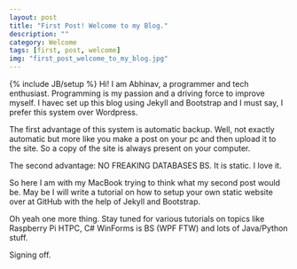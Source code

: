 ```yaml
---
layout: post
title: "First Post! Welcome to my Blog."
description: ""
category: Welcome
tags: [first, post, welcome]
img: "first_post_welcome_to_my_blog.jpg"
---
```

{% include JB/setup %}
Hi! I am Abhinav, a programmer and tech enthusiast. Programming is my passion and a driving force to improve myself. I havec set up this blog using Jekyll and Bootstrap and I must say, I prefer this system over Wordpress. 

The first advantage of this system is automatic backup. Well, not exactly automatic but more like you make a post on your pc and then upload it to the site. So a copy of the site is always present on your computer. 

The second advantage: NO FREAKING DATABASES BS. It is static. I love it.

So here I am with my MacBook trying to think what my second post would be. May be I will write a tutorial on how to setup your own static website over at GitHub with the help of Jekyll and Bootstrap. 

Oh yeah one more thing. Stay tuned for various tutorials on topics like Raspberry Pi HTPC, C# WinForms is BS (WPF FTW) and lots of Java/Python stuff. 

Signing off.
